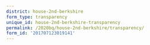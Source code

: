 ```yaml
---
district: house-2nd-berkshire
form_type: transparency
unique_id: house-2nd-berkshire-transparency
permalink: /2020bq/house-2nd-berkshire/transparency/
form_id: '201707123019141'
---
```

